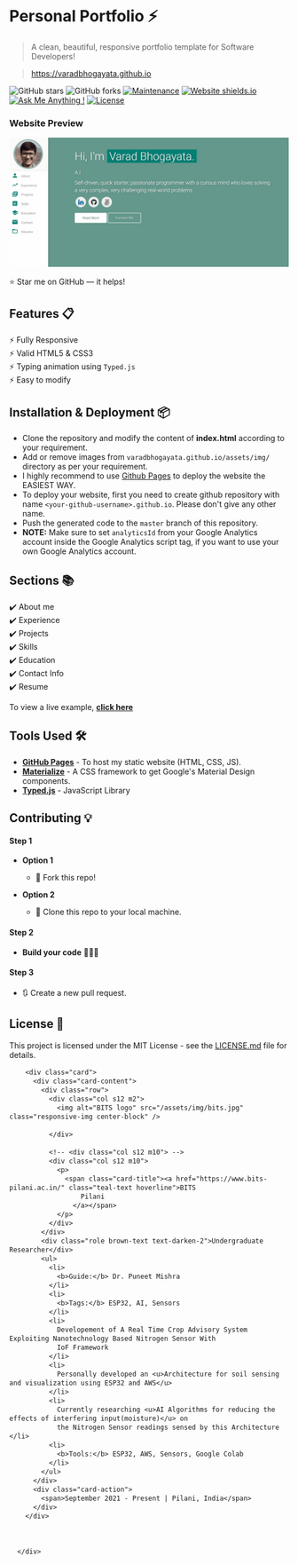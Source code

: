 # Personal Portfolio ⚡️ 
> A clean, beautiful, responsive portfolio template for Software Developers!

> https://varadbhogayata.github.io

![GitHub stars](https://img.shields.io/github/stars/varadbhogayata/varadbhogayata.github.io) 
![GitHub forks](https://img.shields.io/github/forks/varadbhogayata/varadbhogayata.github.io)
[![Maintenance](https://img.shields.io/badge/maintained-yes-green.svg)](https://github.com/varadbhogayata/varadbhogayata.github.io/commits/master)
[![Website shields.io](https://img.shields.io/badge/website-up-yellow)](http://varadbhogayata.github.io/)
[![Ask Me Anything !](https://img.shields.io/badge/ask%20me-linkedin-1abc9c.svg)](https://www.linkedin.com/in/varadbhogayata/)
[![License](http://img.shields.io/:license-mit-blue.svg?style=flat-square)](http://badges.mit-license.org)

### Website Preview
<p align="center"> 
  <kbd>
    <a href="https://varadbhogayata.github.io" target="_blank"><img src="examples/preview.gif">
  </a>
  </kbd>
</p>

:star: Star me on GitHub — it helps!

## Features 📋
⚡️ Fully Responsive\
⚡️ Valid HTML5 & CSS3\
⚡️ Typing animation using `Typed.js`\
⚡️ Easy to modify

## Installation & Deployment 📦
- Clone the repository and modify the content of <b>index.html</b> according to your requirement.
- Add or remove images from `varadbhogayata.github.io/assets/img/` directory as per your requirement.
- I highly recommend to use [Github Pages](https://create-react-app.dev/docs/deployment/#github-pages) to deploy the website the EASIEST WAY.
- To deploy your website, first you need to create github repository with name `<your-github-username>.github.io`. Please don't give any other name.
- Push the generated code to the `master` branch of this repository.
- <b>NOTE:</b> Make sure to set `analyticsId` from your Google Analytics account inside the Google Analytics script tag, if you want to use your own Google Analytics account.

## Sections 📚
✔️ About me\
✔️ Experience\
✔️ Projects \
✔️ Skills \
✔️ Education\
✔️ Contact Info\
✔️ Resume

To view a live example, **[click here](https://varadbhogayata.github.io/)**

## Tools Used 🛠️
* [<b>GitHub Pages</b>](https://create-react-app.dev/docs/deployment/#github-pages) - To host my static website (HTML, CSS, JS).
* [<b>Materialize</b>](https://materializecss.com/) - A CSS framework to get Google's Material Design components.
* [<b>Typed.js</b>](https://mattboldt.com/demos/typed-js/) - JavaScript Library

## Contributing 💡
#### Step 1

- **Option 1**
    - 🍴 Fork this repo!

- **Option 2**
    - 👯 Clone this repo to your local machine.


#### Step 2

- **Build your code** 🔨🔨🔨

#### Step 3

- 🔃 Create a new pull request.

## License 📄
This project is licensed under the MIT License - see the [LICENSE.md](./LICENSE) file for details.

        <div class="card">
          <div class="card-content">
            <div class="row">
              <div class="col s12 m2">
                <img alt="BITS logo" src="/assets/img/bits.jpg" class="responsive-img center-block" />

              </div>

              <!-- <div class="col s12 m10"> -->
              <div class="col s12 m10">
                <p>
                  <span class="card-title"><a href="https://www.bits-pilani.ac.in/" class="teal-text hoverline">BITS
                      Pilani
                    </a></span>
                </p>
              </div>
            </div>
            <div class="role brown-text text-darken-2">Undergraduate Researcher</div>
            <ul>
              <li>
                <b>Guide:</b> Dr. Puneet Mishra
              </li>
              <li>
                <b>Tags:</b> ESP32, AI, Sensors
              </li>
              <li>
                Developement of A Real Time Crop Advisory System Exploiting Nanotechnology Based Nitrogen Sensor With
                IoF Framework
              </li>
              <li>
                Personally developed an <u>Architecture for soil sensing and visualization using ESP32 and AWS</u>
              </li>
              <li>
                Currently researching <u>AI Algorithms for reducing the effects of interfering input(moisture)</u> on
                the Nitrogen Sensor readings sensed by this Architecture </li>
              <li>
                <b>Tools:</b> ESP32, AWS, Sensors, Google Colab
              </li>
            </ul>
          </div>
          <div class="card-action">
            <span>September 2021 - Present | Pilani, India</span>
          </div>
        </div>



      </div>
